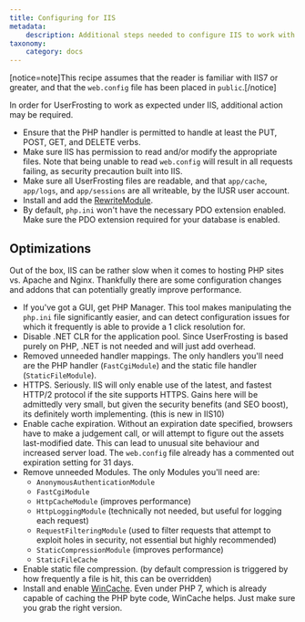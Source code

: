 ```yaml
---
title: Configuring for IIS
metadata:
    description: Additional steps needed to configure IIS to work with UserFrosting.
taxonomy:
    category: docs
---
```


[notice=note]This recipe assumes that the reader is familiar with IIS7 or greater, and that the `web.config` file has been placed in `public`.[/notice]

In order for UserFrosting to work as expected under IIS, additional action may be required.

* Ensure that the PHP handler is permitted to handle at least the PUT, POST, GET, and DELETE verbs.
* Make sure IIS has permission to read and/or modify the appropriate files. Note that being unable to read `web.config` will result in all requests failing, as security precaution built into IIS.
* Make sure all UserFrosting files are readable, and that `app/cache`, `app/logs`, and `app/sessions` are all writeable, by the IUSR user account.
* Install and add the [RewriteModule](https://www.iis.net/downloads/microsoft/url-rewrite).
* By default, `php.ini` won't have the necessary PDO extension enabled. Make sure the PDO extension required for your database is enabled.

## Optimizations

Out of the box, IIS can be rather slow when it comes to hosting PHP sites vs. Apache and Nginx. Thankfully there are some configuration changes and addons that can potentially greatly improve performance.

* If you've got a GUI, get PHP Manager. This tool makes manipulating the `php.ini` file significantly easier, and can detect configuration issues for which it frequently is able to provide a 1 click resolution for.
* Disable .NET CLR for the application pool. Since UserFrosting is based purely on PHP, .NET is not needed and will just add overhead.
* Removed unneeded handler mappings. The only handlers you'll need are the PHP handler (`FastCgiModule`) and the static file handler (`StaticFileModule`).
* HTTPS. Seriously. IIS will only enable use of the latest, and fastest HTTP/2 protocol if the site supports HTTPS. Gains here will be admittedly very small, but given the security benefits (and SEO boost), its definitely worth implementing. (this is new in IIS10)
* Enable cache expiration. Without an expiration date specified, browsers have to make a judgement call, or will attempt to figure out the assets last-modified date. This can lead to unusual site behaviour and increased server load. The `web.config` file already has a commented out expiration setting for 31 days.
* Remove unneeded Modules. The only Modules you'll need are:
    * `AnonymousAuthenticationModule`
    * `FastCgiModule`
    * `HttpCacheModule` (improves performance)
    * `HttpLoggingModule` (technically not needed, but useful for logging each request)
    * `RequestFilteringModule` (used to filter requests that attempt to exploit holes in security, not essential but highly recommended)
    * `StaticCompressionModule` (improves performance)
    * `StaticFileCache`
* Enable static file compression. (by default compression is triggered by how frequently a file is hit, this can be overridden)
* Install and enable [WinCache](https://www.iis.net/downloads/microsoft/wincache-extension). Even under PHP 7, which is already capable of caching the PHP byte code, WinCache helps. Just make sure you grab the right version.
